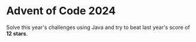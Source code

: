 # Advent of Code 2024
Solve this year's challenges using Java and try to beat last year's score of **12 stars**. 
